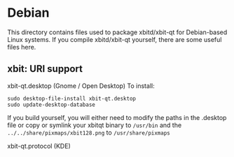 
Debian
====================
This directory contains files used to package xbitd/xbit-qt
for Debian-based Linux systems. If you compile xbitd/xbit-qt yourself, there are some useful files here.

## xbit: URI support ##


xbit-qt.desktop  (Gnome / Open Desktop)
To install:

	sudo desktop-file-install xbit-qt.desktop
	sudo update-desktop-database

If you build yourself, you will either need to modify the paths in
the .desktop file or copy or symlink your xbitqt binary to `/usr/bin`
and the `../../share/pixmaps/xbit128.png` to `/usr/share/pixmaps`

xbit-qt.protocol (KDE)

